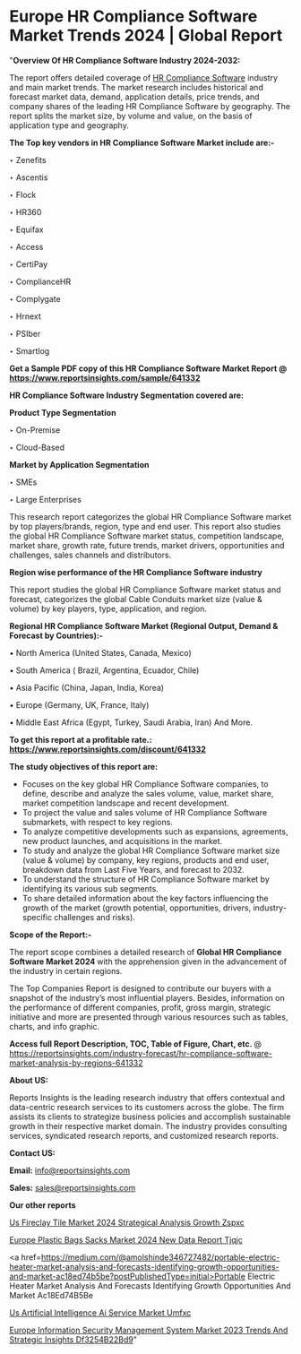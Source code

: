 # Europe HR Compliance Software Market Trends 2024 | Global Report

"<strong>Overview Of HR Compliance Software Industry 2024-2032:</strong>

The report offers detailed coverage of <a href=https://www.reportsinsights.com/sample/641332>HR Compliance Software</a> industry and main market trends. The market research includes historical and forecast market data, demand, application details, price trends, and company shares of the leading HR Compliance Software by geography. The report splits the market size, by volume and value, on the basis of application type and geography.

<strong>The Top key vendors in HR Compliance Software Market include are:- </strong>

‣ Zenefits

‣ Ascentis

‣ Flock

‣ HR360

‣ Equifax

‣ Access

‣ CertiPay

‣ ComplianceHR

‣ Complygate

‣ Hrnext

‣ PSIber

‣ Smartlog

<strong>Get a Sample PDF copy of this HR Compliance Software Market Report </strong><strong>@ <a href=https://www.reportsinsights.com/sample/641332 style=color:#0000ff;>https://www.reportsinsights.com/sample/641332</a> </strong>

<strong>HR Compliance Software Industry Segmentation covered are:</strong>

<strong>Product Type Segmentation</strong>

‣ On-Premise

‣ Cloud-Based

<strong>Market by Application Segmentation</strong>

‣ SMEs

‣ Large Enterprises

This research report categorizes the global HR Compliance Software market by top players/brands, region, type and end user. This report also studies the global HR Compliance Software market status, competition landscape, market share, growth rate, future trends, market drivers, opportunities and challenges, sales channels and distributors.

<strong>Region wise performance of the HR Compliance Software industry</strong><strong> </strong>

This report studies the global HR Compliance Software market status and forecast, categorizes the global Cable Conduits market size (value &amp; volume) by key players, type, application, and region. 

<strong>Regional HR Compliance Software Market (Regional Output, Demand &amp; Forecast by Countries):-</strong>

• North America (United States, Canada, Mexico)

• South America ( Brazil, Argentina, Ecuador, Chile)

• Asia Pacific (China, Japan, India, Korea)

• Europe (Germany, UK, France, Italy)

• Middle East Africa (Egypt, Turkey, Saudi Arabia, Iran) And More.

<strong>To get this report at a profitable rate.: <a href=https://www.reportsinsights.com/discount/641332 style=color:#0000ff;>https://www.reportsinsights.com/discount/641332</a></strong>

<strong>The study objectives of this report are:</strong>
<ul>
  <li>Focuses on the key global HR Compliance Software companies, to define, describe and analyze the sales volume, value, market share, market competition landscape and recent development.</li>
  <li>To project the value and sales volume of HR Compliance Software submarkets, with respect to key regions.</li>
  <li>To analyze competitive developments such as expansions, agreements, new product launches, and acquisitions in the market.</li>
  <li>To study and analyze the global HR Compliance Software market size (value &amp; volume) by company, key regions, products and end user, breakdown data from Last Five Years, and forecast to 2032.</li>
  <li>To understand the structure of HR Compliance Software market by identifying its various sub segments.</li>
  <li>To share detailed information about the key factors influencing the growth of the market (growth potential, opportunities, drivers, industry-specific challenges and risks).</li>
</ul>
<strong>Scope of the Report:-</strong><strong> </strong>

The report scope combines a detailed research of <strong>Global HR Compliance Software Market 2024 </strong>with the apprehension given in the advancement of the industry in certain regions.

The Top Companies Report is designed to contribute our buyers with a snapshot of the industry’s most influential players. Besides, information on the performance of different companies, profit, gross margin, strategic initiative and more are presented through various resources such as tables, charts, and info graphic.

<strong>Access full Report Description, TOC, Table of Figure, Chart, etc. </strong>@   <a href=https://reportsinsights.com/industry-forecast/hr-compliance-software-market-analysis-by-regions-641332 style=color:#0000ff;>https://reportsinsights.com/industry-forecast/hr-compliance-software-market-analysis-by-regions-641332</a>

<strong>About US:</strong>

Reports Insights is the leading research industry that offers contextual and data-centric research services to its customers across the globe. The firm assists its clients to strategize business policies and accomplish sustainable growth in their respective market domain. The industry provides consulting services, syndicated research reports, and customized research reports.

<strong>Contact US:</strong>

<p class=""""><b>Email:</b> <a href=mailto:info@reportsinsights.com>info@reportsinsights.com</a></p>
<p class=""""><b>Sales:</b> <a href=mailto:sales@reportsinsights.com>sales@reportsinsights.com</a></p>

<strong>Our other reports</strong>

<a href=https://www.linkedin.com/pulse/us-fireclay-tile-market-2024-strategical-analysis-growth-zspxc/>Us Fireclay Tile Market 2024 Strategical Analysis Growth Zspxc</a>

<a href=https://www.linkedin.com/pulse/europe-plastic-bags-sacks-market-2024-new-data-report-tjqjc/>Europe Plastic Bags Sacks Market 2024 New Data Report Tjqjc</a>

<a href=https://medium.com/@amolshinde346727482/portable-electric-heater-market-analysis-and-forecasts-identifying-growth-opportunities-and-market-ac18ed74b5be?postPublishedType=initial>Portable Electric Heater Market Analysis And Forecasts Identifying Growth Opportunities And Market Ac18Ed74B5Be</a>

<a href=https://www.linkedin.com/pulse/us-artificial-intelligence-ai-service-market-umfxc/>Us Artificial Intelligence Ai Service Market Umfxc</a>

<a href=https://medium.com/@shreyaw909/europe-information-security-management-system-market-2023-trends-and-strategic-insights-df3254b22bd9>Europe Information Security Management System Market 2023 Trends And Strategic Insights Df3254B22Bd9</a>"
